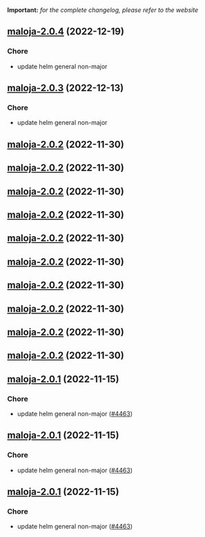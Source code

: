 **Important:**
*for the complete changelog, please refer to the website*




## [maloja-2.0.4](https://github.com/truecharts/charts/compare/maloja-2.0.3...maloja-2.0.4) (2022-12-19)

### Chore

- update helm general non-major
  
  


## [maloja-2.0.3](https://github.com/truecharts/charts/compare/maloja-2.0.2...maloja-2.0.3) (2022-12-13)

### Chore

- update helm general non-major
  
  


## [maloja-2.0.2](https://github.com/truecharts/charts/compare/maloja-2.0.1...maloja-2.0.2) (2022-11-30)




## [maloja-2.0.2](https://github.com/truecharts/charts/compare/maloja-2.0.1...maloja-2.0.2) (2022-11-30)




## [maloja-2.0.2](https://github.com/truecharts/charts/compare/maloja-2.0.1...maloja-2.0.2) (2022-11-30)




## [maloja-2.0.2](https://github.com/truecharts/charts/compare/maloja-2.0.1...maloja-2.0.2) (2022-11-30)




## [maloja-2.0.2](https://github.com/truecharts/charts/compare/maloja-2.0.1...maloja-2.0.2) (2022-11-30)




## [maloja-2.0.2](https://github.com/truecharts/charts/compare/maloja-2.0.1...maloja-2.0.2) (2022-11-30)




## [maloja-2.0.2](https://github.com/truecharts/charts/compare/maloja-2.0.1...maloja-2.0.2) (2022-11-30)




## [maloja-2.0.2](https://github.com/truecharts/charts/compare/maloja-2.0.1...maloja-2.0.2) (2022-11-30)




## [maloja-2.0.2](https://github.com/truecharts/charts/compare/maloja-2.0.1...maloja-2.0.2) (2022-11-30)




## [maloja-2.0.2](https://github.com/truecharts/charts/compare/maloja-2.0.1...maloja-2.0.2) (2022-11-30)




## [maloja-2.0.1](https://github.com/truecharts/charts/compare/maloja-2.0.0...maloja-2.0.1) (2022-11-15)

### Chore

- update helm general non-major ([#4463](https://github.com/truecharts/charts/issues/4463))
  
  


## [maloja-2.0.1](https://github.com/truecharts/charts/compare/maloja-2.0.0...maloja-2.0.1) (2022-11-15)

### Chore

- update helm general non-major ([#4463](https://github.com/truecharts/charts/issues/4463))
  
  


## [maloja-2.0.1](https://github.com/truecharts/charts/compare/maloja-2.0.0...maloja-2.0.1) (2022-11-15)

### Chore

- update helm general non-major ([#4463](https://github.com/truecharts/charts/issues/4463))
  
  
